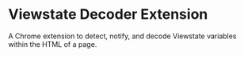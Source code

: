 # Viewstate Decoder Extension
 A Chrome extension to detect, notify, and decode Viewstate variables within the HTML of a page.
